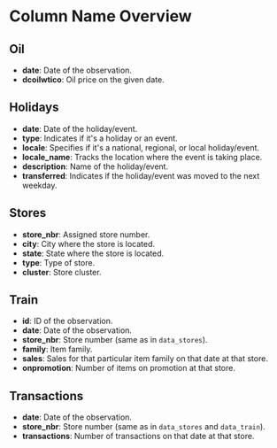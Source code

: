 # Column Name Overview

## Oil
- **date**: Date of the observation.
- **dcoilwtico**: Oil price on the given date.

## Holidays
- **date**: Date of the holiday/event.
- **type**: Indicates if it's a holiday or an event.
- **locale**: Specifies if it's a national, regional, or local holiday/event.
- **locale_name**: Tracks the location where the event is taking place.
- **description**: Name of the holiday/event.
- **transferred**: Indicates if the holiday/event was moved to the next weekday.

## Stores
- **store_nbr**: Assigned store number.
- **city**: City where the store is located.
- **state**: State where the store is located.
- **type**: Type of store.
- **cluster**: Store cluster.

## Train
- **id**: ID of the observation.
- **date**: Date of the observation.
- **store_nbr**: Store number (same as in `data_stores`).
- **family**: Item family.
- **sales**: Sales for that particular item family on that date at that store.
- **onpromotion**: Number of items on promotion at that store.

## Transactions
- **date**: Date of the observation.
- **store_nbr**: Store number (same as in `data_stores` and `data_train`).
- **transactions**: Number of transactions on that date at that store.
